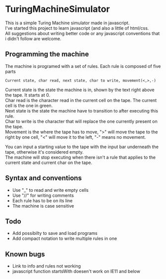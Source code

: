 # TuringMachineSimulator

This is a simple Turing Machine simulator made in javascript.<br/>
I've started this project to learn javascript (and also a little of html/css.<br/>
All suggestions about writing better code or any javascript conventions that i didn't follow are welcome.<br/>

## Programming the machine

The machine is programed with a set of rules.
Each rule is composed of five parts
```
Current state, char read, next state, char to write, movement(<,>,-)
```
Current state is the state the machine is in, shown by the text right above the tape. It starts at 0. <br/>
Char read is the character read in the current cell on the tape. The current cell is the one in green.<br/> 
Next state is the state the machine have to transition to after executing this rule.<br/>
Char to write is the character that will replace the one currently present on the tape.<br/>
Movement is the where the tape has to move, ">" will move the tape to the right by one cell, 
"<" will move it to the left, "-" means no movement.<br/>

You can input a starting value to the tape with the input bar underneath the tape, otherwise it's considered empty.<br/>
The machine will stop executing when there isn't a rule that applies to the current state and current char on the tape.<br/>

## Syntax and conventions

- Use "_" to read and write empty cells
- Use "//" for writing comments
- Each rule has to be on its line
- The machine is case sensitive

## Todo

- Add possibilty to save and load programs
- Add compact notation to write multiple rules in one

## Known bugs

- Link to info and rules not working
- javascript function startsWith doesen't work on IE11 and below


